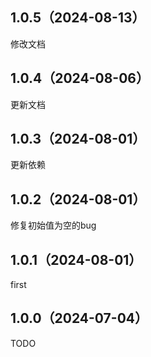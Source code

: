 ## 1.0.5（2024-08-13）
修改文档
## 1.0.4（2024-08-06）
更新文档
## 1.0.3（2024-08-01）
更新依赖
## 1.0.2（2024-08-01）
修复初始值为空的bug
## 1.0.1（2024-08-01）
first
## 1.0.0（2024-07-04）
TODO
